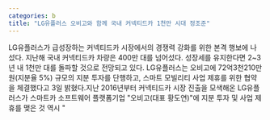 ```yaml
---
categories: b
title: "LG유플러스 오비고와 함께 국내 커넥티드카 1천만 시대 정조준"
---
```

LG유플러스가 급성장하는 커넥티드카 시장에서의 경쟁력 강화를 위한 본격 행보에 나섰다. 지난해 국내 커넥티드카 차량은 400만 대를 넘어섰다. 성장세를 유지한다면 2~3년 내 1천만 대를 돌파할 것으로 전망되고 있다. LG유플러스는 오비고에 72억3천210만원(지분율 5%) 규모의 지분 투자를 단행하고, 스마트 모빌리티 사업 제휴를 위한 협약을 체결했다고 3일 밝혔다.지난 2016년부터 커넥티드카 시장 진출을 모색해온 LG유플러스가 스마트카 소프트웨어 플랫폼기업 "오비고(대표 황도연)"에 지분 투자 및 사업 제휴를 맺은 것 역시 "